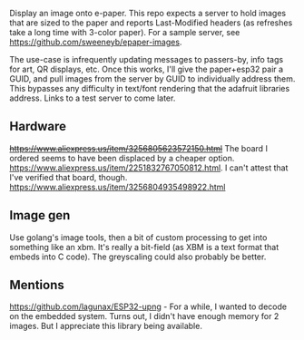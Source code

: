 Display an image onto e-paper.  This repo expects a server to hold images that are sized to the paper and reports Last-Modified headers (as refreshes take a long time with 3-color paper).
For a sample server, see https://github.com/sweeneyb/epaper-images.

The use-case is infrequently updating messages to passers-by, info tags for art, QR displays, etc.  Once this works, I'll give the paper+esp32 pair a GUID, and pull images from the server by GUID to individually address them.  This bypasses any difficulty in text/font rendering that the adafruit libraries address.  Links to a test server to come later.

## Hardware
~~https://www.aliexpress.us/item/3256805623572150.html~~
The board I ordered seems to have been displaced by a cheaper option.  https://www.aliexpress.us/item/2251832767050812.html.  I can't attest that I've verified that board, though.
https://www.aliexpress.us/item/3256804935498922.html


## Image gen
Use golang's image tools, then a bit of custom processing to get into something like an xbm.  It's really a bit-field (as XBM is a text format that embeds into C code). The greyscaling could also probably be better.


## Mentions
https://github.com/lagunax/ESP32-upng - For a while, I wanted to decode on the embedded system. Turns out, I didn't have enough memory for 2 images.  But I appreciate this library being available.